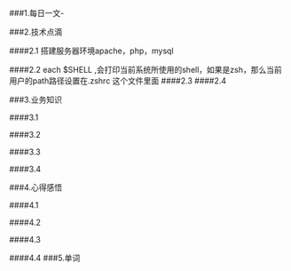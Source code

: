 
###1.每日一文-[]()

###2.技术点滴

####2.1 搭建服务器环境apache，php，mysql

####2.2 each $SHELL  ,会打印当前系统所使用的shell，如果是zsh，那么当前用户的path路径设置在.zshrc  这个文件里面
####2.3 
####2.4 

###3.业务知识

####3.1 

####3.2

####3.3

####3.4

###4.心得感悟

####4.1

####4.2

####4.3

####4.4
###5.单词
